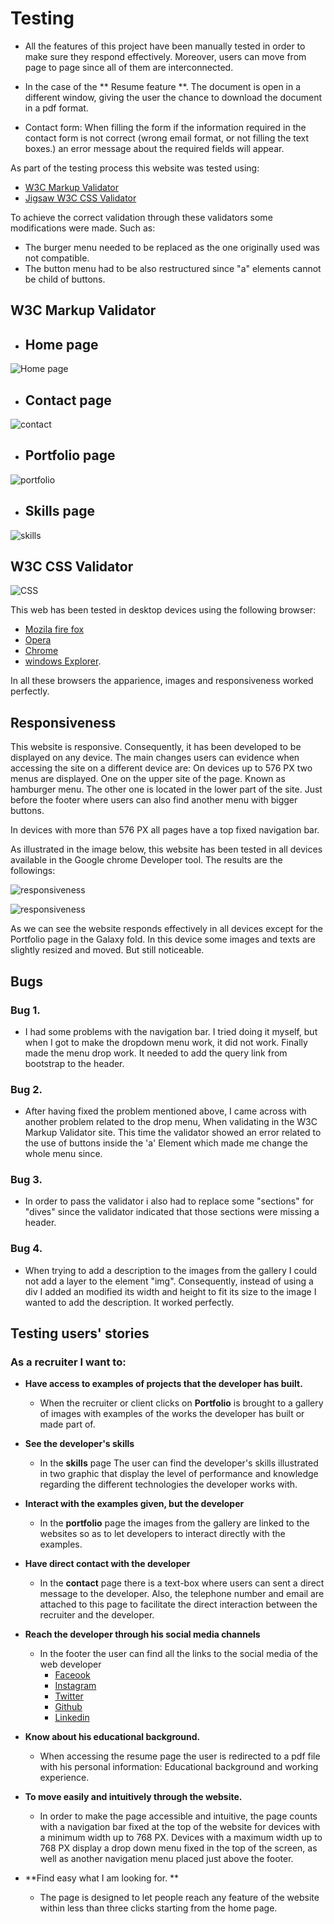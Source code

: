 # Testing #

- All the features of this project have been manually tested  in order to make sure they respond effectively. Moreover, users can move from page to page since all of them are interconnected. 


- In the case of the ** Resume feature **. The document is open in a different window, giving the user the chance to download the document in a pdf format. 

 - Contact form:
When filling the form if the information required in the contact form is not correct (wrong email format, or not filling the text boxes.) an error message about the required fields will appear. 

As part of the testing process this website was tested using:
 - [W3C Markup Validator](https://validator.w3.org/) 
 - [Jigsaw W3C CSS Validator](https://jigsaw.w3.org/css-validator/)

To achieve the correct validation through these validators some modifications were made. Such as:
  - The burger menu needed to be replaced as the one originally used was not compatible. 
   - The button menu had to be also restructured since "a" elements cannot be child of buttons. 
## W3C Markup Validator


- ## Home page ##

![Home page](Readme-images/index.png)

- ## Contact page ##

![contact](Readme-images/contact.png)

- ## Portfolio page ##

![portfolio](Readme-images/portfolio.png)
 
- ## Skills page ## 

 ![skills](Readme-images/skills.png)



## W3C CSS Validator

![CSS](Readme-images/w3c_css.png)




 This web has been tested in desktop devices using the following browser:

 - [Mozila fire fox](https://www.mozilla.org/en-US/firefox/new/)
 - [Opera](https://www.opera.com/)
 - [Chrome](https://www.google.com/chrome/)
 - [windows Explorer](https://www.microsoft.com/en-us/edge).

 In all these browsers the apparience, images and responsiveness worked perfectly. 

 


 ## Responsiveness ##


This website is responsive. Consequently, it has been developed to  be displayed on any device. 
The main changes users can evidence when accessing the site on a different device are:
On devices up to 576 PX two menus are displayed. One on the upper site of the page. Known as hamburger menu. The other one is located in the lower part of the site. Just before the footer where users can also find another menu with bigger buttons. 

In devices with more than 576 PX  all pages have a top fixed navigation bar.  

As illustrated in the image below, this website has been tested in all devices  available in the Google chrome Developer tool. The results are the followings:


![responsiveness](Readme-images/table-0.png)

![responsiveness](Readme-images/table-1.png)

As we can see the website responds effectively in all devices except for the Portfolio page in the Galaxy fold. In this device some images and texts are slightly resized and moved. But still noticeable. 

## Bugs ##
### Bug 1. ###
- I had some problems with the navigation bar. I  tried doing it myself, but when I got to make the dropdown menu work, it did not work. Finally made the menu drop work. It needed to  add the query link from bootstrap to the header.

### Bug 2. ###
- After having fixed the problem mentioned above, I came across with another problem related to the drop menu, When validating in the W3C Markup Validator site. This time the validator showed an error related to the use of buttons inside the 'a' Element which made me change the whole menu since. 

### Bug 3. ###
- In order to pass the validator i also had to replace some "sections" for "dives" since the validator indicated that those sections were missing a header. 

### Bug 4. ###
- When trying to add a description to the images from the gallery I could not add a layer to the element "img". Consequently, instead of using a div I added an modified its width and height to fit its size to the image I wanted to add the description. It worked perfectly. 



## Testing users' stories ##
### As a recruiter I want to: ###
- **Have access to examples of projects that the developer has built.**
  - When the recruiter or client clicks on **Portfolio** is brought to a gallery of images with examples of the works the developer has built or made part of.

- **See the developer's skills**
  - In the **skills** page The user can find the developer's skills illustrated in two graphic that display the level of performance and knowledge regarding the different technologies the developer works with. 

- **Interact with the examples given, but the developer**
  - In the **portfolio** page  the images from the gallery are linked to the websites so as to let developers to interact directly with the examples. 


- **Have direct contact with the developer**
  - In the **contact** page there is a text-box where users can sent a direct message to the developer. Also, the telephone number and email are attached to this page to facilitate the direct interaction between the recruiter and the developer. 


- **Reach the developer through his social media channels**
  
  - In the footer the user can find all the links to the social media of the web developer 
    - [Faceook](https://www.facebook.com/)
    - [Instagram](https://www.instagram.com/)
    - [Twitter](https://www.twitter.com/)
    - [Github](https://www.github.com/)
    - [Linkedin](https://www.linkedin.com/)
 

- **Know about his educational background.**
  - When accessing the resume page the user is redirected to a pdf file with his personal information: Educational background and working experience. 

- **To move easily and intuitively through the website.** 
  - In order to make the page accessible and intuitive, the page counts with a navigation bar fixed at the top of the website for devices with a minimum width up to 768 PX. Devices with a maximum width up to 768 PX display a drop down menu fixed in the top of the screen, as well as another navigation menu placed just above the footer. 



- **Find easy what I am looking for. **
  - The page is designed to let people reach any feature of the website within less than three clicks starting from the home page. 




 

